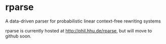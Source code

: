 rparse
======

A data-driven parser for probabilistic linear context-free rewriting systems

rparse is currently hosted at http://phil.hhu.de/rparse, but will move to github soon.
